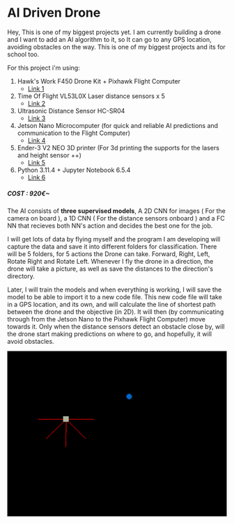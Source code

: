 # AI Driven Drone
Hey, This is one of my biggest projects yet. I am currently building a drone and I want to add an AI algorithm to it, so It can go to any GPS location, avoiding obstacles on the way.
This is one of my biggest projects and its for school too.

For this project i'm using:
<ol>
  <li>
    Hawk's Work F450 Drone Kit + Pixhawk Flight Computer
    <ul>
      <li>
        <a href="https://www.amazon.es/dp/B09SZ74YFK?ref=emc_s_m_5_i_n">Link 1</a>
      </li>
    </ul>
  </li>
  <li>
    Time Of Flight VL53L0X Laser distance sensors x 5
    <ul>
      <li>
        <a href="https://www.amazon.es/TECNOIOT-VL53L0X-Flight-Distance-GY-VL53L0XV2/dp/B084BTP479/ref=sr_1_16">Link 2</a>
      </li>
    </ul>
  </li>
  <li>
    Ultrasonic Distance Sensor HC-SR04
    <ul>
      <li>
        <a href="https://www.amazon.es/AZDelivery-Distancia-Ultrasónico-Raspberry-incluido/dp/B07TKVPPHF/ref=sr_1_7">Link 3</a>
      </li>
    </ul>
  <li>
    Jetson Nano Microcomputer (for quick and reliable AI predictions and communication to the Flight Computer)
    <ul>
      <li>
        <a href="https://www.amazon.es/Waveshare-Jetson-Nano-Developer-Kit/dp/B07QWLMR24/ref=sr_1_2_sspa">Link 4</a>
      </li>
    </ul>
  </li>
  <li>
    Ender-3 V2 NEO 3D printer (For 3d printing the supports for the lasers and height sensor ++)
    <ul>
      <li>
        <a href="https://www.amazon.es/Creality-V2-Neo-Preinstalado-Principiantes/dp/B0BQJD1QFT/ref=sr_1_1_sspa">Link 5</a>
      </li>
    </ul>
  </li>
  <li>
    Python 3.11.4 + Jupyter Notebook 6.5.4
    <ul>
      <li>
        <a href="https://www.python.org">Link 6</a>
      </li>
    </ul>
  </li>
  </ol>
    <h5 color="red">COST : 920€~</h5>


The AI consists of <b>three supervised models</b>, A 2D CNN for images ( For the camera on board ), a 1D CNN ( For the distance sensors onboard ) and a FC NN that recieves both NN's action and decides the best one for the job.

I will get lots of data by flying myself and the program I am developing will capture the data and save it into different folders for classification.
There will be 5 folders, for 5 actions the Drone can take. Forward, Right, Left, Rotate Right and Rotate Left. Whenever I fly the drone in a direction, the drone will take a picture, as well as save the distances to the direction's directory.

Later, I will train the models and when everything is working, I will save the model to be able to import it to a new code file.
This new code file will take in a GPS location, and its own, and will calculate the line of shortest path between the drone and the objective (in 2D). It will then (by communicating through from the Jetson Nano to the Pixhawk Flight Computer) move towards it. Only when the distance sensors detect an obstacle close by, will the drone start making predictions on where to go, and hopefully, it will avoid obstacles.


<img src="image.png">
